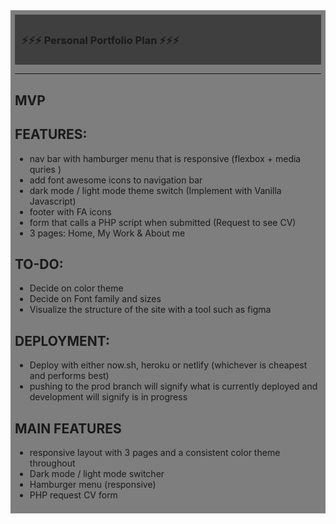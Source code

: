 <div style="background:rgba(0,0,0,0.5);padding:0.5em;">
<div style="background:rgba(0,0,0,0.5);padding:0.5em;">
<h3> ⚡️⚡️⚡️ Personal Portfolio Plan ⚡️⚡️⚡️  </h3> 
</div> 

--- 
MVP 
--- 

## FEATURES: 
   * nav bar with hamburger menu that is responsive (flexbox + media quries ) 
   * add font awesome icons to navigation bar 
   * dark mode / light mode theme switch (Implement with Vanilla Javascript)
   * footer with FA icons 
   * form that calls a PHP script when submitted (Request to see CV)
   * 3 pages: Home, My Work & About me





## TO-DO: 
  * Decide on color theme  
  * Decide on Font family and sizes 
  * Visualize the structure of the site with a tool such as figma 





## DEPLOYMENT: 
  * Deploy with either now.sh, heroku or netlify (whichever is cheapest and performs best) 
  * pushing to the prod branch will signify what is currently deployed and development will signify is in progress 


## MAIN FEATURES 
  * responsive layout with 3 pages and a consistent color theme throughout  
  * Dark mode / light mode switcher 
  * Hamburger menu (responsive) 
  * PHP request CV form 
